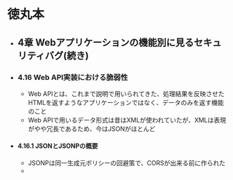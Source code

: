# 徳丸本
- ## 4章 Webアプリケーションの機能別に見るセキュリティバグ(続き)
- ### 4.16 Web API実装における脆弱性
	- Web APIとは、これまで説明で用いられてきた、処理結果を反映させたHTMLを返すようなアプリケーションではなく、データのみを返す機能のこと
	- Web APIで用いるデータ形式は昔はXMLが使われていたが、XMLは表現がやや冗長であるため、今はJSONがほとんど
- #### 4.16.1 JSONとJSONPの概要
	- JSONPは同一生成元ポリシーの回避策で、CORSが出来る前に作られた
	- <script src="...">に同一生成元ポリシーが適用されないことを利用して、異なるオリジンのサーバからデータを取得する
	- 手順
		- サーバから受け取ったJSONを表示するための関数をフロント側に定義する
			- 例えば、サーバから以下のようなユーザ情報のJSONを受け取るとする
				- ```json
				  {"name": "taro", "age": 20}
				  ```
			- ユーザの名前と年齢を表示したいなら、以下のような関数を定義する
				- ```javascript
				  const showUser = (obj) => {
				    var div1 = document.createElement('div');
				    div1.innerText = obj.name;
				    document.body.appendChild(div1);
				    
				    var div2 = document.createElement('div');
				    div2.innerText = obj.age;
				    document.body.appendChild(div2);
				  };
				  ```
				- `obj`に`{"name": "<script>alert(1)</script>", "age": 20}`などが入るとXSSが起こりそうだが、innerTextを使うことで特殊記号がエスケープされる
					- innerTextではなくinnerHTMLを使うとXSSが起こる([参考](https://note.affi-sapo-sv.com/js-htmltag-escape.php))
		- APIはscriptタグのsrc属性を使って呼び出す
			- クエリパラメータに上で作成した関数名(showUser)を指定する
			- サーバ側の処理に必要なパラメータもクエリパラメータで渡す
			- 例えば`<script src="http://api.example.jp?callback=showUser&user_id=1">`など
		- サーバ側では以下のような処理をする(PHPの例)
			- ```php
			  <?php
			    $callback = $_GET['callback'];
			    $user_id = $_GET['user_id'];
			    // user_idを使ってデータベースからユーザを取得する ユーザの名前を$name, 年齢を$ageとする
			    $json = json_encode(array('name' => $name, 'age' => $age));
			    header('Content-Type: application/javascript; charset=utf-8');
			    echo "$callback($json);";
			  ?>
			  ```
			- [json_encode](https://www.php.net/manual/ja/function.json-encode.php)は引数をJSON形式の文字列にして返す関数である(失敗するとfalseを返す)
			- サーバからのレスポンスは`showUser({"name": "taro", "age": 20})`のようになる
		- Content-Typeがapplication/javascriptなので、`showUser({"name": "taro", "age": 20})`はJavaScriptとして読み込まれる
			- 上で定義したshowUser関数が実行されることになる
			- application/javascriptとtext/javascriptが混在しているが、application/javascriptが新しい([参考](http://xn--lcki7of.jp/153/))
	- 実際は`<script src="...">`は動的に生成することが多い(ボタンを押した時など)
		- jQueryはJSONPをサポートしていて、ボタンを押した時にリクエストを発行するなどの処理が簡単に書ける([参考](https://www.buildinsider.net/web/jqueryref/034))
	- 本には書いていなかったが、パスワードなどの重要なパラメータもクエリパラメータとして送信しなければならず、ブラウザの履歴とかサーバのアクセスログに残ってしまうという問題もありそう
- #### 4.16.2 JSONエスケープの不備
	- 上でのJSONPのサーバ側の処理でjson_encodeを使わずに文字列結合でJSONを作成すると、XSSと同様のことが出来てしまう
	- 例(簡単のために単純にしている)
		- ```php
		  <?php
		    $callback = 'showUser';
		    $name = 'taro"})+alert(1);//';
		    $age = 20;
		    $json = '{"name":"' . $name . '", "age":' . $age . '}';
		    echo "$callback($json);";
		  ?>
		  ```
		- サーバからのレスポンスは`showUser({"name":"taro"}); alert(1);//", "age":20});`となる
		- これがJavaScriptとして読み込まれ、alert(1)が実行される(`//`以降は無視される)
	- 対策
		- 文字列結合ではなく、json_encodeを使ってJSONを作成する
			- json_encodeを使うと特殊記号の前にバックスラッシュが入ることでエスケープされる
			- 上の例の5行目を`$json = json_encode(array('name' => $name, 'age' => $age));`にすると、サーバからのレスポンスは`showUser({"name":"taro\"}); alert(1);\/\/","age":20});`となる
				- `taro"}); alert(1);//`がそのまま表示される
	- 保険的対策
		- JSONPをやめてCORSを利用する
- #### 4.16.3 JSON直接閲覧によるXSS
	- JSONを返すAPIで、Content-Typeヘッダがapplication/jsonではなくtext/htmlになっていると、JSONの中にHTMLタグを入れることでXSSが可能
	- 以下のようなAPIを考える(exec.phpとする)
		- ```php
		  <?php
		    $q = $_GET['q'];
		    $json = json_encode(array('q' => $q));
		    echo $json;
		  ?>
		  ```
		- Content-Typeが明示的に指定されていないので、デフォルトのtext/htmlとなる
		- `/exec.php?q=<script>alert(1)</script>`として、このAPIにアクセスされると、scriptタグがHTMLとして解釈されるためalert(1)が実行される
	- 対策
		- Content-Typeヘッダを正しく設定する
		- レスポンスヘッダにX-Content-Type-Options: nosniffを指定する
			- 古いIEではContent-Typeヘッダよりも、URLに含まれる拡張子を優先してファイルタイプを判定してしまう(関連: ((64eca50c-bd67-41f2-91a4-bc9815a45c2d)) )
			- そのため、Content-Typeヘッダをapplication/jsonにしていても、`exec.php/a.html?q=<script>alert(1)</script>`として、APIにアクセスされると、HTMLとして解釈されてしまい、alert(1)が実行される
			- X-Content-Type-Options: nosniffをつけて、Content-Typeヘッダのみからファイルタイプを判定するようにする
		- `<`や`>`もエスケープする
			- json_encodeではデフォルトでは`<`と`>`はエスケープされないが、オプションをつけることでUnicodeの形式(`\uNNNN`)でエスケープさせることが出来る
				- ```php
				  <?php
				    $q = '<script>alert(1)</script>';
				    $json = json_encode(array('q' => $q), JSON_HEX_TAG);
				    echo $json; // {"q":"\u003Cscript\u003Ealert(1)\u003C\/script\u003E"}
				  ?>
				  ```
			- これによって、万が一HTMLとして解釈されても、XSSには至らなくなる
		- XMLHttpRequestなどCORS対応の機能だけから呼び出せるようにする
			- jQueryなどでHTTPリクエストを送信すると自動的に`X-Requested-With: XMLHttpRequest`というリクエストヘッダを付与する
			- このリクエストヘッダが付与されていなかったら不正なリクエストとして扱うことで、上述のXSSを防ぐことが出来る